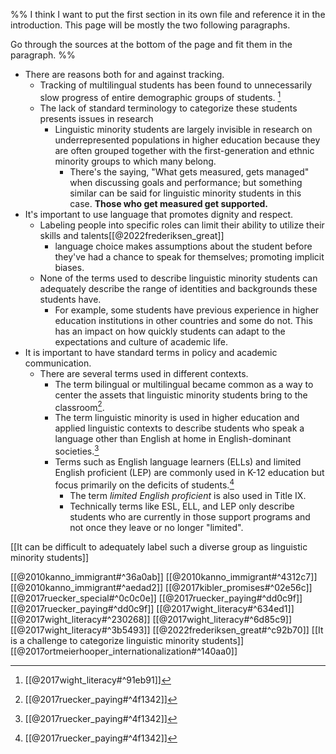%%
I think I want to put the first section in its own file and reference it in the introduction. This page will be mostly the two following paragraphs. 

Go through the sources at the bottom of the page and fit them in the paragraph.
%%

- There are reasons both for and against tracking.
	- Tracking of multilingual students has been found to unnecessarily slow progress of entire demographic groups of students. [^2]
	- The lack of standard terminology to categorize these students presents issues in research
		- Linguistic minority students are largely invisible in research on underrepresented populations in higher education because they are often grouped together with the first-generation and ethnic minority groups to which many belong.
			- There's the saying, "What gets measured, gets managed" when discussing goals and performance; but something similar can be said for linguistic minority students in this case. **Those who get measured get supported.**
- It's important to use language that promotes dignity and respect.
	- Labeling people into specific roles can limit their ability to utilize their skills and talents[[@2022frederiksen_great]]
		- language choice makes assumptions about the student before they've had a chance to speak for themselves; promoting implicit biases.
	- None of the terms used to describe linguistic minority students can adequately describe the range of identities and backgrounds these students have.
		- For example, some students have previous experience in higher education institutions in other countries and some do not. This has an impact on how quickly students can adapt to the expectations and culture of academic life.
- It is important to have standard terms in policy and academic communication.
	- There are several terms used in different contexts.
		- The term bilingual or multilingual became common as a way to center the assets that linguistic minority students bring to the classroom[^1].
		- The term linguistic minority is used in higher education and applied linguistic contexts to describe students who speak a language other than English at home in English-dominant societies.[^1] 
		- Terms such as English language learners (ELLs) and limited English proficient (LEP) are commonly used in K-12 education but focus primarily on the deficits of students.[^1]
			- The term *limited English proficient* is also used in Title IX.
			- Technically terms like ESL, ELL, and LEP only describe students who are currently in those support programs and not once they leave or no longer "limited".


[[It can be difficult to adequately label such a diverse group as linguistic minority students]]

[[@2010kanno_immigrant#^36a0ab]]
[[@2010kanno_immigrant#^4312c7]]
[[@2010kanno_immigrant#^aedad2]]
[[@2017kibler_promises#^02e56c]]
[[@2017ruecker_special#^0c0c0e]]
[[@2017ruecker_paying#^dd0c9f]]
[[@2017ruecker_paying#^dd0c9f]]
[[@2017wight_literacy#^634ed1]]
[[@2017wight_literacy#^230268]]
[[@2017wight_literacy#^6d85c9]]
[[@2017wight_literacy#^3b5493]]
[[@2022frederiksen_great#^c92b70]]
[[It is a challenge to categorize linguistic minority students]]
[[@2017ortmeierhooper_internationalization#^140aa0]]


[^1]: [[@2017ruecker_paying#^4f1342]]
[^2]: [[@2017wight_literacy#^91eb91]]